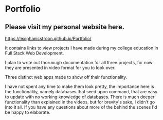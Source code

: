 # Portfolio

## Please visit my personal website here.
https://lexiphanicstroon.github.io/Portfolio/ 

It contains links to view projects I have made during my college education in Full Stack Web Development.

I plan to write out thoruough documentation for all three projects, for now they are presented in video format for you to look over.

Three distinct web apps made to show off their functionality.

I have not spent any time to make them look pretty, the importance here is the functionality, namely databases that seed upon command, that are easy to update with no working knowledge of databases. There is much deeper functionality than explained in the videos, but for brevity's sake, I didn't go into it all. If you have any questions about more of the behind the scenes I'd be happy to elaborate. 
